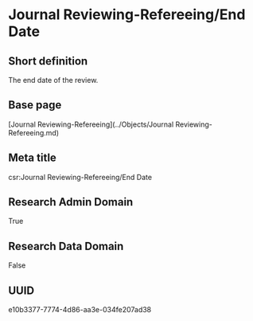 # Journal Reviewing-Refereeing/End Date
## Short definition
The end date of the review.
## Base page
[Journal Reviewing-Refereeing](../Objects/Journal Reviewing-Refereeing.md)
## Meta title
csr:Journal Reviewing-Refereeing/End Date
## Research Admin Domain
True
## Research Data Domain
False
## UUID
e10b3377-7774-4d86-aa3e-034fe207ad38
